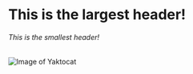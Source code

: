 # This is the largest header!
###### This is the smallest header!

![Image of Yaktocat](https://octodex.github.com/images/yaktocat.png)
